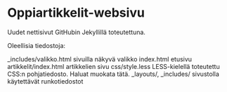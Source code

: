 Oppiartikkelit-websivu
===================================

Uudet nettisivut GitHubin Jekyllillä toteutettuna.

Oleellisia tiedostoja:

_includes/valikko.html		sivuilla näkyvä valikko
index.html			etusivu
artikkelit/index.html	artikkelien sivu
css/style.less			LESS-kielellä toteutettu CSS:n pohjatiedosto. Haluat muokata tätä.
_layouts/, _includes/		sivustolla käytettävät runkotiedostot
